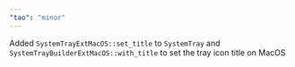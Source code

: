 ```yaml
---
"tao": "minor"
---
```


Added `SystemTrayExtMacOS::set_title` to `SystemTray` and `SystemTrayBuilderExtMacOS::with_title` to set the tray icon title on MacOS
